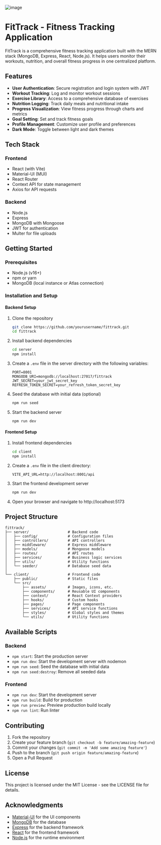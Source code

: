![image](https://github.com/user-attachments/assets/3b462bf1-a82b-4c24-9e05-50acbc790cd7)

# FitTrack - Fitness Tracking Application

FitTrack is a comprehensive fitness tracking application built with the MERN stack (MongoDB, Express, React, Node.js). It helps users monitor their workouts, nutrition, and overall fitness progress in one centralized platform.

## Features

- **User Authentication**: Secure registration and login system with JWT
- **Workout Tracking**: Log and monitor workout sessions
- **Exercise Library**: Access to a comprehensive database of exercises
- **Nutrition Logging**: Track daily meals and nutritional intake
- **Progress Visualization**: View fitness progress through charts and metrics
- **Goal Setting**: Set and track fitness goals
- **Profile Management**: Customize user profile and preferences
- **Dark Mode**: Toggle between light and dark themes

## Tech Stack

### Frontend
- React (with Vite)
- Material-UI (MUI)
- React Router
- Context API for state management
- Axios for API requests

### Backend
- Node.js
- Express
- MongoDB with Mongoose
- JWT for authentication
- Multer for file uploads

## Getting Started

### Prerequisites
- Node.js (v16+)
- npm or yarn
- MongoDB (local instance or Atlas connection)

### Installation and Setup

#### Backend Setup
1. Clone the repository
   ```bash
   git clone https://github.com/yourusername/fittrack.git
   cd fittrack
   ```

2. Install backend dependencies
   ```bash
   cd server
   npm install
   ```

3. Create a `.env` file in the server directory with the following variables:
   ```
   PORT=8001
   MONGODB_URI=mongodb://localhost:27017/fittrack
   JWT_SECRET=your_jwt_secret_key
   REFRESH_TOKEN_SECRET=your_refresh_token_secret_key
   ```

4. Seed the database with initial data (optional)
   ```bash
   npm run seed
   ```

5. Start the backend server
   ```bash
   npm run dev
   ```

#### Frontend Setup
1. Install frontend dependencies
   ```bash
   cd client
   npm install
   ```

2. Create a `.env` file in the client directory:
   ```
   VITE_API_URL=http://localhost:8001/api
   ```

3. Start the frontend development server
   ```bash
   npm run dev
   ```

4. Open your browser and navigate to http://localhost:5173

## Project Structure

```
fittrack/
├── server/                  # Backend code
│   ├── config/              # Configuration files
│   ├── controllers/         # API controllers
│   ├── middleware/          # Express middleware
│   ├── models/              # Mongoose models
│   ├── routes/              # API routes
│   ├── services/            # Business logic services
│   ├── utils/               # Utility functions
│   └── seeder/              # Database seed data
│
└── client/                  # Frontend code
    ├── public/              # Static files
    └── src/
        ├── assets/          # Images, icons, etc.
        ├── components/      # Reusable UI components
        ├── context/         # React Context providers
        ├── hooks/           # Custom hooks
        ├── pages/           # Page components
        ├── services/        # API service functions
        ├── styles/          # Global styles and themes
        └── utils/           # Utility functions
```

## Available Scripts

### Backend
- `npm start`: Start the production server
- `npm run dev`: Start the development server with nodemon
- `npm run seed`: Seed the database with initial data
- `npm run seed:destroy`: Remove all seeded data

### Frontend
- `npm run dev`: Start the development server
- `npm run build`: Build for production
- `npm run preview`: Preview production build locally
- `npm run lint`: Run linter

## Contributing

1. Fork the repository
2. Create your feature branch (`git checkout -b feature/amazing-feature`)
3. Commit your changes (`git commit -m 'Add some amazing feature'`)
4. Push to the branch (`git push origin feature/amazing-feature`)
5. Open a Pull Request

## License

This project is licensed under the MIT License - see the LICENSE file for details.

## Acknowledgments

- [Material-UI](https://mui.com/) for the UI components
- [MongoDB](https://www.mongodb.com/) for the database
- [Express](https://expressjs.com/) for the backend framework
- [React](https://reactjs.org/) for the frontend framework
- [Node.js](https://nodejs.org/) for the runtime environment
